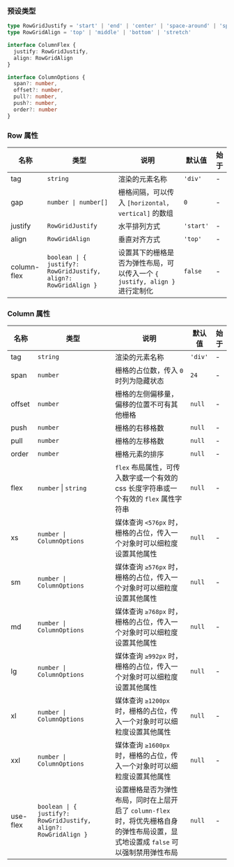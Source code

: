 ### 预设类型

```ts
type RowGridJustify = 'start' | 'end' | 'center' | 'space-around' | 'space-between' | 'space-evenly'
type RowGridAlign = 'top' | 'middle' | 'bottom' | 'stretch'

interface ColumnFlex {
  justify: RowGridJustify,
  align: RowGridAlign
}

interface ColumnOptions {
  span?: number,
  offset?: number,
  pull?: number,
  push?: number,
  order?: number
}
```

### Row 属性

| 名称        | 类型                                                            | 说明                                                                       | 默认值    | 始于 |
| ----------- | --------------------------------------------------------------- | -------------------------------------------------------------------------- | --------- | ---- |
| tag         | `string`                                                        | 渲染的元素名称                                                             | `'div'`   | -    |
| gap         | `number \| number[]`                                            | 栅格间隔，可以传入 `[horizontal，vertical]` 的数组                         | `0`       | -    |
| justify     | `RowGridJustify`                                                | 水平排列方式                                                               | `'start'` | -    |
| align       | `RowGridAlign`                                                  | 垂直对齐方式                                                               | `'top'`   | -    |
| column-flex | `boolean \| { justify?: RowGridJustify, align?: RowGridAlign }` | 设置其下的栅格是否为弹性布局，可以传入一个 `{ justify, align }` 进行定制化 | `false`   | -    |

### Column 属性

| 名称     | 类型                                                            | 说明                                                                                                                               | 默认值  | 始于 |
| -------- | --------------------------------------------------------------- | ---------------------------------------------------------------------------------------------------------------------------------- | ------- | ---- |
| tag      | `string`                                                        | 渲染的元素名称                                                                                                                     | `'div'` | -    |
| span     | `number`                                                        | 栅格的占位数，传入 `0` 时列为隐藏状态                                                                                              | `24`    | -    |
| offset   | `number`                                                        | 栅格的左侧偏移量，偏移的位置不可有其他栅格                                                                                         | `null`  | -    |
| push     | `number`                                                        | 栅格的右移格数                                                                                                                     | `null`  | -    |
| pull     | `number`                                                        | 栅格的左移格数                                                                                                                     | `null`  | -    |
| order    | `number`                                                        | 栅格元素的排序                                                                                                                     | `null`  | -    |
| flex     | `number` \| `string`                                            | `flex` 布局属性，可传入数字或一个有效的 css 长度字符串或一个有效的 `flex` 属性字符串                                               | `null`  | -    |
| xs       | `number \| ColumnOptions`                                       | 媒体查询 `<576px` 时，栅格的占位，传入一个对象时可以细粒度设置其他属性                                                             | `null`  | -    |
| sm       | `number \| ColumnOptions`                                       | 媒体查询 `≥576px` 时，栅格的占位，传入一个对象时可以细粒度设置其他属性                                                             | `null`  | -    |
| md       | `number \| ColumnOptions`                                       | 媒体查询 `≥768px` 时，栅格的占位，传入一个对象时可以细粒度设置其他属性                                                             | `null`  | -    |
| lg       | `number \| ColumnOptions`                                       | 媒体查询 `≥992px` 时，栅格的占位，传入一个对象时可以细粒度设置其他属性                                                             | `null`  | -    |
| xl       | `number \| ColumnOptions`                                       | 媒体查询 `≥1200px` 时，栅格的占位，传入一个对象时可以细粒度设置其他属性                                                            | `null`  | -    |
| xxl      | `number \| ColumnOptions`                                       | 媒体查询 `≥1600px` 时，栅格的占位，传入一个对象时可以细粒度设置其他属性                                                            | `null`  | -    |
| use-flex | `boolean \| { justify?: RowGridJustify, align?: RowGridAlign }` | 设置栅格是否为弹性布局，同时在上层开启了 `column-flex` 时，将优先栅格自身的弹性布局设置，显式地设置成 `false` 可以强制禁用弹性布局 | `null`  | -    |
